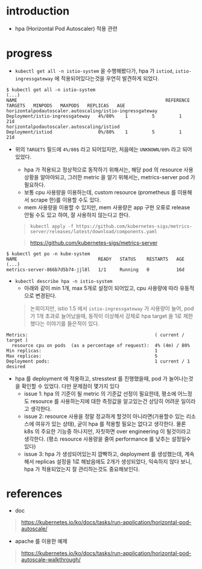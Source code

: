 # introduction
- hpa (Horizontal Pod Autoscaler) 적용 관련

# progress
- `kubectl get all -n istio-system` 을 수행해봤다가, hpa 가 `istiod`, `istio-ingressgateway` 에 적용되어있다는것을 우연히 발견하게 되었다.
```
$ kubectl get all -n istio-system
(...)
NAME                                                       REFERENCE                         TARGETS   MINPODS   MAXPODS   REPLICAS   AGE
horizontalpodautoscaler.autoscaling/istio-ingressgateway   Deployment/istio-ingressgateway   4%/80%    1         5         1          21d
horizontalpodautoscaler.autoscaling/istiod                 Deployment/istiod                 0%/80%    1         5         1          21d
```

- 위의 `TARGETS` 필드에 `4%/80$` 라고 되어있지만, 처음에는 `UNKNOWN/80%` 라고 되어있었다.
    - hpa 가 적용되고 정상적으로 동작하기 위해서는, 해당 pod 의 resource 사용 상황을 알아야되고, 그러한 metric 을 알기 위해서는, metrics-server pod 가 필요하다. 
    - 보통 cpu 사용량을 이용하는데, custom resource (prometheus 를 이용해서 scrape 한)를 이용할 수도 있다.
    - mem 사용량을 이용할 수 있지만, mem 사용량은 app 구현 오류로 release 안될 수도 있고 하여, 잘 사용하지 않는다고 한다.
    > `kubectl apply -f https://github.com/kubernetes-sigs/metrics-server/releases/latest/download/components.yaml`

    > https://github.com/kubernetes-sigs/metrics-server
```
$ kubectl get po -n kube-system
NAME                              READY   STATUS    RESTARTS   AGE
(...)
metrics-server-866b7d5b74-jjl8l   1/1     Running   0          16d
```

- `kubectl describe hpa -n istio-system` 
  - 아래와 같이 min 1개, max 5개로 설정이 되어있고, cpu 사용량에 따라 유동적으로 변경된다. 
  > 논외이지만, istio 1.5 에서 `istio-ingressgateway` 가 사용량이 늘어, pod 가 1개 초과로 늘어났을때, 동작이 이상해서 강제로 hpa target 을 1로 제한했다는 이야기를 들은적이 있다. 
```
Metrics:                                               ( current / target )
  resource cpu on pods  (as a percentage of request):  4% (4m) / 80%
Min replicas:                                          1
Max replicas:                                          5
Deployment pods:                                       1 current / 1 desired
```

- hpa 를 deployment 에 적용하고, stresstest 를 진행했을때, pod 가 늘어나는것을 확인할 수 있었다. 다만 문제점이 몇가지 있다
    - issue 1: hpa 의 기준이 될 metric 의 기준값 선정이 필요한데, 평소에 어느정도 resource 를 사용하는지에 대한 측정값을 알고있는건 상당히 어려운 일이라고 생각한다.
    - issue 2: resource 사용을 정말 정교하게 할것이 아니라면(가용할수 있는 리소스에 여유가 있는 상태), 굳이 hpa 를 적용할 필요는 없다고 생각한다. 물론 k8s 의 주요한 기능중 하나지만, 자칫하면 over engineering 이 될것이라고 생각한다. (평소 resource 사용량을 줄여 performance 를 낮추는 설정일수 있다)
    - issue 3: hpa 가 생성되어있는지 깜빡하고, deployment 를 생성했는데, 계속해서 replicas 설정을 1로 해놨음에도 2개가 생성되었다, 익숙하지 않다 보니, hpa 가 적용되었는지 잘 관리하는것도 중요해보인다.

# references
- doc 
> https://kubernetes.io/ko/docs/tasks/run-application/horizontal-pod-autoscale/

- apache 를 이용한 예제
> https://kubernetes.io/ko/docs/tasks/run-application/horizontal-pod-autoscale-walkthrough/
